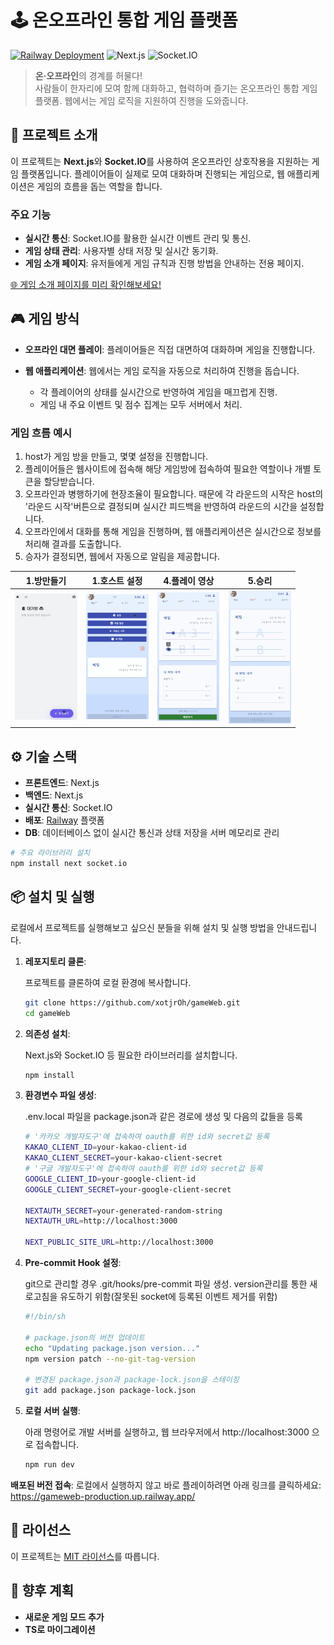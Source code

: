 # 🕹️ 온오프라인 통합 게임 플랫폼

[![Railway Deployment](https://img.shields.io/badge/Railway-Deployed-brightgreen)](https://your-railway-url.com) ![Next.js](https://img.shields.io/badge/Next.js-%5E14.2-blue) ![Socket.IO](https://img.shields.io/badge/Socket.IO-%5E4.7-purple)

> **온·오프라인**의 경계를 허물다!  
> 사람들이 한자리에 모여 함께 대화하고, 협력하며 즐기는 온오프라인 통합 게임 플랫폼. 
> 웹에서는 게임 로직을 지원하여 진행을 도와줍니다.

## 🌟 프로젝트 소개

이 프로젝트는 **Next.js**와 **Socket.IO**를 사용하여 온오프라인 상호작용을 지원하는 게임 플랫폼입니다. 플레이어들이 실제로 모여 대화하며 진행되는 게임으로, 웹 애플리케이션은 게임의 흐름을 돕는 역할을 합니다.

### 주요 기능
- **실시간 통신**: Socket.IO를 활용한 실시간 이벤트 관리 및 통신.
- **게임 상태 관리**: 사용자별 상태 저장 및 실시간 동기화.
- **게임 소개 페이지**: 유저들에게 게임 규칙과 진행 방법을 안내하는 전용 페이지.

[🌐 게임 소개 페이지를 미리 확인해보세요!](https://gameweb-production.up.railway.app/games/horse)

## 🎮 게임 방식

- **오프라인 대면 플레이**: 플레이어들은 직접 대면하여 대화하며 게임을 진행합니다.
- **웹 애플리케이션**: 웹에서는 게임 로직을 자동으로 처리하여 진행을 돕습니다.
  
  - 각 플레이어의 상태를 실시간으로 반영하여 게임을 매끄럽게 진행.
  - 게임 내 주요 이벤트 및 점수 집계는 모두 서버에서 처리.

### 게임 흐름 예시

1. host가 게임 방을 만들고, 몇몇 설정을 진행합니다.
2. 플레이어들은 웹사이트에 접속해 해당 게임방에 접속하여 필요한 역할이나 개별 토큰을 할당받습니다.
3. 오프라인과 병행하기에 현장조율이 필요합니다. 때문에 각 라운드의 시작은 host의 '라운드 시작'버튼으로 결정되며 실시간 피드백을 반영하여 라운드의 시간을 설정합니다.
4. 오프라인에서 대화를 통해 게임을 진행하며, 웹 애플리케이션은 실시간으로 정보를 처리해 결과를 도출합니다.
5. 승자가 결정되면, 웹에서 자동으로 알림을 제공합니다.

| 1.방만들기 | 1.호스트 설정 | 4.플레이 영상 | 5.승리 |
| ------ | ------ | ------ | ------ |
| <img src="./public/images/readme/방만들기.gif" alt="방만들기" width="100" /> | <img src="./public/images/readme/설정.gif" alt="설정" width="100" /> | <img src="./public/images/readme/플레이영상.gif" alt="플레이영상" width="100" /> | <img src="./public/images/readme/승리.gif" alt="승리" width="100" /> |

## ⚙️ 기술 스택

- **프론트엔드**: Next.js
- **백엔드**: Next.js
- **실시간 통신**: Socket.IO
- **배포**: [Railway](https://railway.app) 플랫폼
- **DB**: 데이터베이스 없이 실시간 통신과 상태 저장을 서버 메모리로 관리

```bash
# 주요 라이브러리 설치
npm install next socket.io
```

## 📦 설치 및 실행

로컬에서 프로젝트를 실행해보고 싶으신 분들을 위해 설치 및 실행 방법을 안내드립니다.

1. **레포지토리 클론**:
   
   프로젝트를 클론하여 로컬 환경에 복사합니다.
   ```bash
   git clone https://github.com/xotjrOh/gameWeb.git
   cd gameWeb
   ```
2. **의존성 설치**:
   
   Next.js와 Socket.IO 등 필요한 라이브러리를 설치합니다.
   ```bash
   npm install
   ```
3. **환경변수 파일 생성**:
   
   .env.local 파일을 package.json과 같은 경로에 생성 및 다음의 값들을 등록
   ```bash
   # '카카오 개발자도구'에 접속하여 oauth를 위한 id와 secret값 등록
   KAKAO_CLIENT_ID=your-kakao-client-id
   KAKAO_CLIENT_SECRET=your-kakao-client-secret
   # '구글 개발자도구'에 접속하여 oauth를 위한 id와 secret값 등록
   GOOGLE_CLIENT_ID=your-google-client-id
   GOOGLE_CLIENT_SECRET=your-google-client-secret

   NEXTAUTH_SECRET=your-generated-random-string
   NEXTAUTH_URL=http://localhost:3000

   NEXT_PUBLIC_SITE_URL=http://localhost:3000
   ```
4. **Pre-commit Hook 설정**:
   
   git으로 관리할 경우 .git/hooks/pre-commit 파일 생성.
   version관리를 통한 새로고침을 유도하기 위함(잘못된 socket에 등록된 이벤트 제거를 위함)
   ```bash
   #!/bin/sh

   # package.json의 버전 업데이트
   echo "Updating package.json version..."
   npm version patch --no-git-tag-version

   # 변경된 package.json과 package-lock.json을 스테이징
   git add package.json package-lock.json
   ```
5. **로컬 서버 실행**:
   
   아래 명령어로 개발 서버를 실행하고, 웹 브라우저에서 http://localhost:3000 으로 접속합니다.
   ```bash
   npm run dev
   ```
**배포된 버전 접속**:
로컬에서 실행하지 않고 바로 플레이하려면 아래 링크를 클릭하세요: https://gameweb-production.up.railway.app/

## 📄 라이선스

이 프로젝트는 [MIT 라이선스](LICENSE)를 따릅니다.

## 🚀 향후 계획

- **새로운 게임 모드 추가**
- **TS로 마이그레이션**
